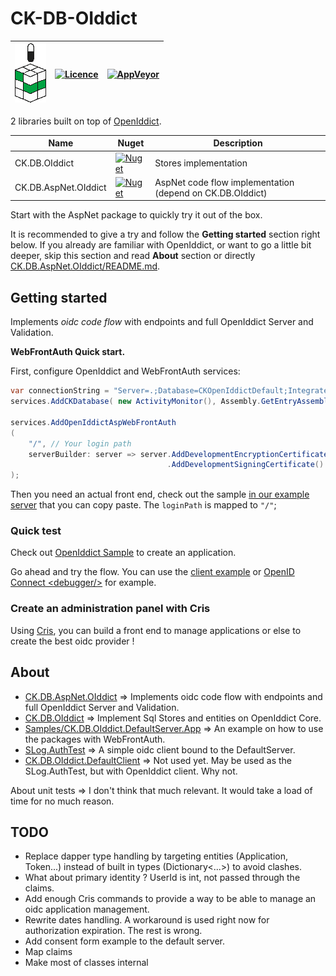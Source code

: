# CK-DB-OIddict

| ![logo](ck-db-oiddict_alpha.png) | [![Licence](https://img.shields.io/github/license/signature-opensource/CK-DB-OIddict.svg)](https://github.com/signature-opensource/CK-DB-OIddict/blob/master/LICENSE) | [![AppVeyor](https://ci.appveyor.com/api/projects/status/github/signature-opensource/CK-DB-OIddict?svg=true)](https://ci.appveyor.com/project/Signature-OpenSource/ck-db-OIddict) |
|----------------------------------|-----------------------------------------------------------------------------------------------------------------------------------------------------------------------------------|-----------------------------------------------------------------------------------------------------------------------------------------------------------------------------------------------|

2 libraries built on top of [OpenIddict](https://github.com/openiddict).

| Name                       | Nuget                                                                                                                                    | Description                                                     |
|----------------------------|------------------------------------------------------------------------------------------------------------------------------------------|-----------------------------------------------------------------|
| CK.DB.OIddict        | [![Nuget](https://img.shields.io/nuget/vpre/CK.DB.OIddict.svg)](https://www.nuget.org/packages/CK.DB.OIddict/)               | Stores implementation                                           |
| CK.DB.AspNet.OIddict | [![Nuget](https://img.shields.io/nuget/vpre/CK.DB.AspNet.OIddict.svg)](https://www.nuget.org/packages/CK.DB.AspNet.OIddict/) | AspNet code flow implementation (depend on CK.DB.OIddict) |

Start with the AspNet package to quickly try it out of the box.

It is recommended to give a try and follow the **Getting started** section right below.
If you already are familiar with OpenIddict, or want to go a little bit deeper, skip this section and read **About** section or directly [CK.DB.AspNet.OIddict/README.md](CK.DB.AspNet.OIddict/README.md).

## Getting started

Implements *oidc code flow* with endpoints and full OpenIddict Server and Validation.

**WebFrontAuth Quick start.**

First, configure OpenIddict and WebFrontAuth services:

```csharp
var connectionString = "Server=.;Database=CKOpenIddictDefault;Integrated Security=True;TrustServerCertificate=true";
services.AddCKDatabase( new ActivityMonitor(), Assembly.GetEntryAssembly()!, connectionString );

services.AddOpenIddictAspWebFrontAuth
(
    "/", // Your login path
    serverBuilder: server => server.AddDevelopmentEncryptionCertificate()
                                   .AddDevelopmentSigningCertificate()
);
```

Then you need an actual front end, check out the sample [in our example server](Samples/CK.DB.OIddict.DefaultServer.App/WebFrontAuth) that you can copy paste.
The `loginPath` is mapped to `"/"`;

### Quick test

Check out [OpenIddict Sample](https://github.com/openiddict/openiddict-samples/blob/dev/samples/Velusia/Velusia.Server/Worker.cs) to create an application.

Go ahead and try the flow. You can use the [client example](Samples/SLog.AuthTest)
or [OpenID Connect \<debugger\/\>](https://oidcdebugger.com) for example.

### Create an administration panel with Cris

Using [Cris](CK.DB.OIddict/Cris), you can build a front end to manage applications or else to create the best
oidc provider !

## About

- [CK.DB.AspNet.OIddict](CK.DB.AspNet.OIddict) => Implements oidc code flow with endpoints and full OpenIddict Server and Validation.
- [CK.DB.OIddict](CK.DB.OIddict) => Implement Sql Stores and entities on OpenIddict Core.
- [Samples/CK.DB.OIddict.DefaultServer.App](Samples/CK.DB.OIddict.DefaultServer.App) => An example on how to use the packages with WebFrontAuth.
- [SLog.AuthTest](Samples/SLog.AuthTest) => A simple oidc client bound to the DefaultServer.
- [CK.DB.OIddict.DefaultClient](Samples/CK.DB.OIddict.DefaultClient) => Not used yet. May be used as the SLog.AuthTest, but with OpenIddict client. Why
  not.

About unit tests => I don't think that much relevant. It would take a load of time for no much reason.

## TODO

- Replace dapper type handling by targeting entities (Application, Token...) instead of built in types (Dictionary<...>)
  to avoid clashes.
- What about primary identity ? UserId is int, not passed through the claims.
- Add enough Cris commands to provide a way to be able to manage an oidc application management.
- Rewrite dates handling. A workaround is used right now for authorization expiration. The rest is wrong.
- Add consent form example to the default server.
- Map claims
- Make most of classes internal
